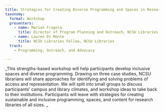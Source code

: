 ```yaml
---
title: Strategies for Creating Diverse Programming and Spaces in Research Libraries
taxonomy:
  format: Workshop 
  presenters:
    - name: Marian Fragola
	  title: Director of Program Planning and Outreach, NCSU Libraries
    - name: Lauren Di Monte
	  title: NCSU Libraries Fellow, NCSU Libraries
  track: 
	- Programming, Outreach, and Advocacy

---
```

_This strengths-based workshop will help participants develop inclusive spaces and diverse programming. Drawing on three case studies, NCSU librarians will share approaches for identifying and solving problems of access and representation. We will split into small groups to discuss participants’ campus and library climates, and workshop ideas to take back to their institutions. Participants will leave with strategies for creating sustainable and inclusive programming, spaces, and content for research libraries of all sizes. _




